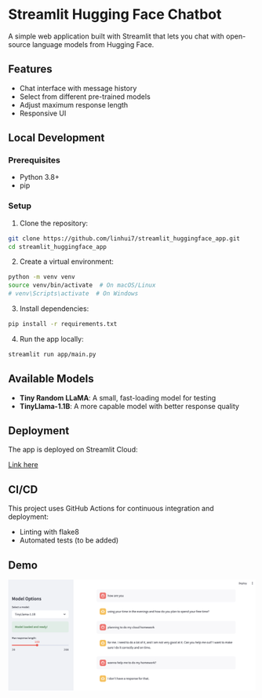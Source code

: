 # Streamlit Hugging Face Chatbot

A simple web application built with Streamlit that lets you chat with open-source language models from Hugging Face.

## Features

- Chat interface with message history
- Select from different pre-trained models
- Adjust maximum response length
- Responsive UI

## Local Development

### Prerequisites

- Python 3.8+
- pip

### Setup

1. Clone the repository:
```bash
git clone https://github.com/linhui7/streamlit_huggingface_app.git
cd streamlit_huggingface_app
```

2. Create a virtual environment:
```bash
python -m venv venv
source venv/bin/activate  # On macOS/Linux
# venv\Scripts\activate  # On Windows
```

3. Install dependencies:
```bash
pip install -r requirements.txt
```

4. Run the app locally:
```bash
streamlit run app/main.py
```

## Available Models

- **Tiny Random LLaMA**: A small, fast-loading model for testing
- **TinyLlama-1.1B**: A more capable model with better response quality

## Deployment

The app is deployed on Streamlit Cloud: 

[Link here](apphuggingfaceapp-dkmzfj63gkvzc2snhfd3vc.streamlit.app)

## CI/CD

This project uses GitHub Actions for continuous integration and deployment:
- Linting with flake8
- Automated tests (to be added)

## Demo
![demo](Demo.png)